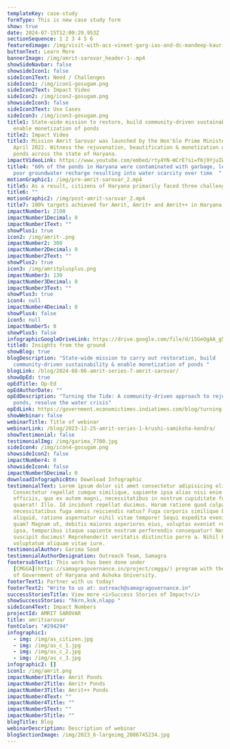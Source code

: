 ```yaml
---
templateKey: case-study
formType: This is new case study form
show: true
date: 2024-07-15T12:00:29.953Z
sectionSequence: 1 2 3 4 5 6
featuredimage: /img/visit-with-acs-vineet-garg-ias-and-dc-mandeep-kaur-ias1.jpg
buttonText: Learn More
bannerImage: /img/amrit-sarovar_header-1-.mp4
showSideNavbar: false
showsideIcon1: false
sideIcon1Text: Need / Challenges
sideIcon1: /img/icon1-gosugam.png
sideIcon2Text: Impact Video
sideIcon2: /img/icon2-gosugam.png
showsideIcon3: false
sideIcon3Text: Use Cases
sideIcon3: /img/icon3-gosugam.png
title1: State-wide mission to restore, build community-driven sustainability &
  enable monetization of ponds
title2: Impact Video
title3: Mission Amrit Sarovar was launched by the Hon'ble Prime Minister in
  April 2022. Witness the rejuvenation, beautification & monetization of these
  ponds across the state of Haryana.
impactVideoLink: https://www.youtube.com/embed/rty4YN-WCrE?si=f6j9YjuIWuR6V1o-
title4: "60% of the ponds in Haryana were contaminated with garbage, leading to
  poor groundwater recharge resulting into water scarcity over time  "
motionGraphic1: /img/pre-amrit-sarovar_2.mp4
title5: As a result, citizens of Haryana primarily faced three challenges
title6: ""
motionGraphic2: /img/post-amrit-sarovar_2.mp4
title7: 100% targets achieved for Amrit, Amrit+ and Amrit++ in Haryana
impactNumber1: 2100
impactNumber1Decimal: 0
impactNumber1Text: ""
showPlus1: true
icon2: /img/amrit-.png
impactNumber2: 300
impactNumber2Decimal: 0
impactNumber2Text: ""
showPlus2: true
icon3: /img/amritplusplus.png
impactNumber3: 130
impactNumber3Decimal: 0
impactNumber3Text: ""
showPlus3: true
icon4: null
impactNumber4Decimal: 0
showPlus4: false
icon5: null
impactNumber5: 0
showPlus5: false
infographicGoogleDriveLink: https://drive.google.com/file/d/15GeOgAA_g5w7pYmldOD4-yzqnVRCdKoz/view?usp=sharing
title8: Insights from the ground
showBlog: true
blogDescription: "State-wide mission to carry out restoration, build
  community-driven sustainability & enable monetization of ponds "
blogLink: /blog/2024-08-06-amrit-series-7-amrit-sarovar/
showOpEd: true
opEdTitle: Op-Ed
opEdAuthorDate: ""
opEdDescription: "Turning the Tide: A community-driven approach to rejuvenate
  ponds, resolve the water crisis"
opEdLink: https://government.economictimes.indiatimes.com/blog/turning-the-tide-a-community-driven-solution-to-water-crisis-in-haryana/111271481?utm_source=top_story&utm_medium=homepage
showWebinar: false
webinarTitle: Title of webinar
webinarLink: /blog/2023-12-25-amrit-series-1-krushi-samiksha-kendra/
showTestimonial: false
testimonialImg: /img/garima_7700.jpg
sideIcon4: /img/icon4-gosugam.png
showsideIcon2: false
impactNumber4: 0
showsideIcon4: false
impactNumber5Decimal: 0
downloadInfographicBtn: Download Infographic
testimonialText: Lorem ipsum dolor sit amet consectetur adipisicing elit.
  Consectetur repellat cumque similique, sapiente ipsa alias nisi enim nesciunt
  officiis, quo ex autem magni, necessitatibus in nostrum cupiditate fugit
  quaerat! Illo. Id incidunt repellat ducimus. Harum ratione quod culpa illo
  necessitatibus fuga omnis reiciendis natus? Fuga corporis similique beatae sed
  aliquid, ratione aspernatur nihil vitae tempore! Sequi expedita eveniet iusto
  quam? Magnam ut, debitis maiores asperiores eius, voluptas eveniet repellendus
  ipsa, temporibus itaque sapiente nostrum perferendis consequatur! Nesciunt,
  suscipit ducimus! Reprehenderit veritatis distinctio porro a. Nihil blanditiis
  voluptatum aliquam vitae iure.
testimonialAuthor: Garima Sood
testimonialAuthorDesignation: Outreach Team, Samagra
footersubText1: T﻿his work has been done under
  [CMGGA](https://samagragovernance.in/project/cmgga/) program with the support
  of Government of Haryana and Ashoka University.
footerText1: Partner with us today!
footerText2: "Write to us at: outreach@samagragovernance.in"
successStoriesTitle: View more <i>Success Stories of Impact</i>
showSuccessStories: "hkrn,ksk,nlapp "
sideIcon4Text: Impact Numbers
projectId: AMRIT SAROVAR
title: amritsarovar
fontColor: "#294294"
infographic1:
  - img: /img/as_citizen.jpg
  - img: /img/as_c_1.jpg
  - img: /img/as_c_2.jpg
  - img: /img/as_c_3.jpg
infographic2: []
icon1: /img/amrit.png
impactNumber1Title: Amrit Ponds
impactNumber2Title: Amrit+ Ponds
impactNumber3Title: Amrit++ Ponds
impactNumber4Text: ""
impactNumber4Title: ""
impactNumber5Text: ""
impactNumber5Title: ""
blogTitle: Blog
webinarDescription: Description of webinar
blogSectionImage: /img/2023_6-largeimg_2086745234.jpg
---
```

